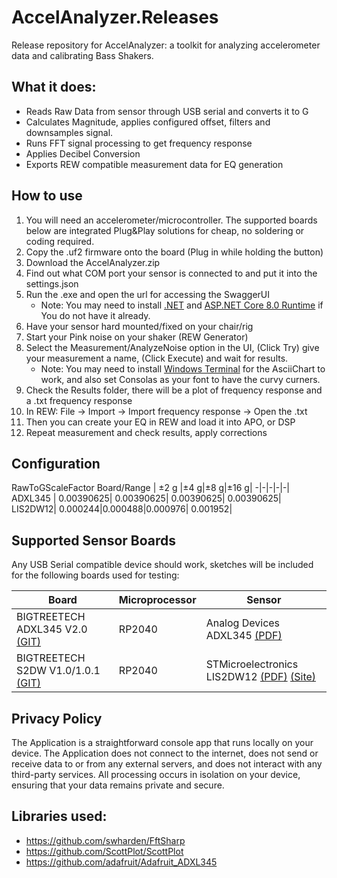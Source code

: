 # AccelAnalyzer.Releases
Release repository for AccelAnalyzer: a toolkit for analyzing accelerometer data and calibrating Bass Shakers.

## What it does:
* Reads Raw Data from sensor through USB serial and converts it to G
* Calculates Magnitude, applies configured offset, filters and downsamples signal.
* Runs FFT signal processing to get frequency response
* Applies Decibel Conversion
* Exports REW compatible measurement data for EQ generation

## How to use
1. You will need an accelerometer/microcontroller. The supported boards below are integrated Plug&Play solutions for cheap, no soldering or coding required.
2. Copy the .uf2 firmware onto the board (Plug in while holding the button)
3. Download the AccelAnalyzer.zip
4. Find out what COM port your sensor is connected to and put it into the settings.json
5. Run the .exe and open the url for accessing the SwaggerUI
   - Note: You may need to install [.NET](https://dotnet.microsoft.com/en-us/download) and [ASP.NET Core 8.0 Runtime](https://dotnet.microsoft.com/en-us/download/dotnet/thank-you/runtime-aspnetcore-8.0.8-windows-hosting-bundle-installer) if You do not have it already.
7. Have your sensor hard mounted/fixed on your chair/rig
8. Start your Pink noise on your shaker (REW Generator)
9. Select the Measurement/AnalyzeNoise option in the UI, (Click Try) give your measurement a name, (Click Execute) and wait for results.
   - Note: You may need to install [Windows Terminal](https://apps.microsoft.com/detail/9n0dx20hk701?hl=en-gb&gl=US) for the AsciiChart to work, and also set Consolas as your font to have the curvy curners.
10. Check the Results folder, there will be a plot of frequency response and a .txt frequency response
11. In REW: File -> Import -> Import frequency response -> Open the .txt
12. Then you can create your EQ in REW and load it into APO, or DSP
13. Repeat measurement and check results, apply corrections

## Configuration
RawToGScaleFactor
 Board/Range | ±2 g |±4 g|±8 g|±16 g|
-|-|-|-|-|
ADXL345 | 0.00390625| 0.00390625| 0.00390625| 0.00390625|
LIS2DW12| 0.000244|0.000488|0.000976|  0.001952|
  
## Supported Sensor Boards
Any USB Serial compatible device should work, sketches will be included for the following boards used for testing:

Board | Microprocessor | Sensor |
-----------------|----------------|---|
BIGTREETECH ADXL345 V2.0 [(GIT)](https://github.com/bigtreetech/ADXL345) | RP2040| Analog Devices ADXL345 [(PDF)](https://www.analog.com/media/en/technical-documentation/data-sheets/adxl345.pdf)       
BIGTREETECH S2DW V1.0/1.0.1 [(GIT)](https://github.com/bigtreetech/LIS2DW)| RP2040| STMicroelectronics LIS2DW12 [(PDF)](https://eu.mouser.com/datasheet/2/389/lis2dw12-1849760.pdf) [(Site)](https://www.st.com/en/mems-and-sensors/lis2dw12.html) | 

## Privacy Policy
The Application is a straightforward console app that runs locally on your device.
The Application does not connect to the internet, does not send or receive data to or from any external servers, and does not interact with any third-party services.
All processing occurs in isolation on your device, ensuring that your data remains private and secure.

## Libraries used:
* https://github.com/swharden/FftSharp
* https://github.com/ScottPlot/ScottPlot
* https://github.com/adafruit/Adafruit_ADXL345
